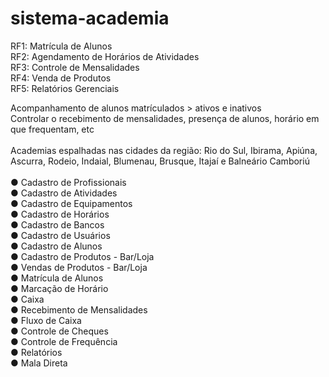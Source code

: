 # sistema-academia

RF1: Matrícula de Alunos<br>
RF2: Agendamento de Horários de Atividades<br>
RF3: Controle de Mensalidades<br>
RF4: Venda de Produtos<br>
RF5: Relatórios Gerenciais<br>

Acompanhamento de alunos matrículados > ativos e inativos<br>
Controlar o recebimento de mensalidades, presença de alunos, horário em que frequentam, etc<br>
<br>
Academias espalhadas nas cidades da região: Rio do Sul, Ibirama, Apiúna, Ascurra, Rodeio, Indaial, Blumenau, Brusque, Itajaí e Balneário Camboriú<br>
<br>
● Cadastro de Profissionais<br>
● Cadastro de Atividades<br>
● Cadastro de Equipamentos<br>
● Cadastro de Horários<br>
● Cadastro de Bancos<br>
● Cadastro de Usuários<br>
● Cadastro de Alunos<br>
● Cadastro de Produtos - Bar/Loja<br>
● Vendas de Produtos - Bar/Loja<br>
● Matrícula de Alunos<br>
● Marcação de Horário<br>
● Caixa<br>
● Recebimento de Mensalidades<br>
● Fluxo de Caixa<br>
● Controle de Cheques<br>
● Controle de Frequência<br>
● Relatórios<br>
● Mala Direta<br>